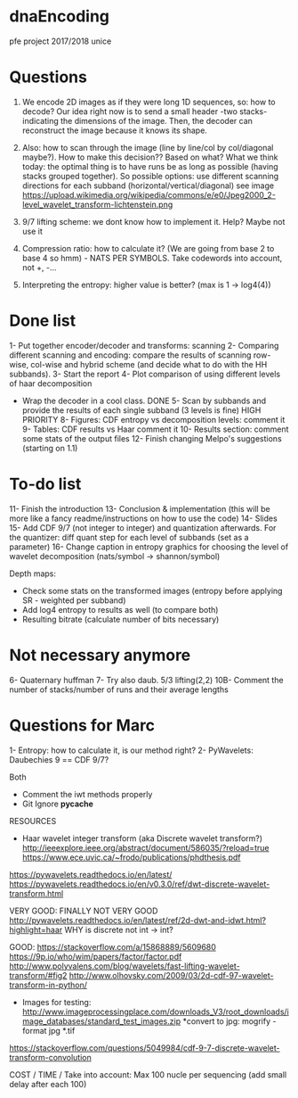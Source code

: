 # dnaEncoding
pfe project 2017/2018 unice

# Questions

1. We encode 2D images as if they were long 1D sequences, so: how to decode? 
Our idea right now is to send a small header -two stacks- indicating the dimensions of the image. Then, the decoder can reconstruct the image because it knows its shape.

2. Also: how to scan through the image (line by line/col by col/diagonal maybe?). How to make this decision?? Based on what?
What we think today: the optimal thing is to have runs be as long as possible (having stacks grouped together). So possible options: use different scanning directions for each subband (horizontal/vertical/diagonal) see image
https://upload.wikimedia.org/wikipedia/commons/e/e0/Jpeg2000_2-level_wavelet_transform-lichtenstein.png

3. 9/7 lifting scheme: we dont know how to implement it. Help? Maybe not use it

4. Compression ratio: how to calculate it? (We are going from base 2 to base 4 so hmm)  - NATS PER SYMBOLS. Take codewords into account, not +, -...

5. Interpreting the entropy: higher value is better? (max is 1 -> log4(4))

# Done list

1- Put together encoder/decoder and transforms: scanning
2- Comparing different scanning and encoding: compare the results of scanning row-wise, col-wise and hybrid scheme (and decide what to do with the HH subbands). 
3- Start the report 
4- Plot comparison of using different levels of haar decomposition
- Wrap the decoder in a cool class. DONE
5- Scan by subbands and provide the results of each single subband (3 levels is fine) HIGH PRIORITY
8- Figures: CDF entropy vs decomposition levels: comment it
9- Tables:  CDF results vs Haar comment it
10- Results section: comment some stats of the output files
12- Finish changing Melpo's suggestions (starting on 1.1)


# To-do list
11- Finish the introduction
13- Conclusion & implementation (this will be more like a fancy readme/instructions on how to use the code)
14- Slides
15- Add CDF 9/7 (not integer to integer) and quantization afterwards. For the quantizer: diff quant step for each level of subbands (set as a parameter)
16- Change caption in entropy graphics for choosing the level of wavelet decomposition (nats/symbol -> shannon/symbol)

Depth maps:
- Check some stats on the transformed images (entropy before applying SR - weighted per subband)
- Add log4 entropy to results as well (to compare both)
- Resulting bitrate (calculate number of bits necessary)

# Not necessary anymore
6- Quaternary huffman
7- Try also daub. 5/3 lifting(2,2)
10B- Comment the number of stacks/number of runs and their average lengths

# Questions for Marc
1- Entropy: how to calculate it, is our method right?
2- PyWavelets: Daubechies 9 == CDF 9/7? 

Both
- Comment the iwt methods properly
- Git Ignore __pycache__

RESOURCES
- Haar wavelet integer transform (aka Discrete wavelet transform?)
http://ieeexplore.ieee.org/abstract/document/586035/?reload=true
https://www.ece.uvic.ca/~frodo/publications/phdthesis.pdf

https://pywavelets.readthedocs.io/en/latest/
https://pywavelets.readthedocs.io/en/v0.3.0/ref/dwt-discrete-wavelet-transform.html

VERY GOOD: FINALLY NOT VERY GOOD
http://pywavelets.readthedocs.io/en/latest/ref/2d-dwt-and-idwt.html?highlight=haar
WHY is discrete not int -> int?

GOOD:
https://stackoverflow.com/a/15868889/5609680
https://9p.io/who/wim/papers/factor/factor.pdf
http://www.polyvalens.com/blog/wavelets/fast-lifting-wavelet-transform/#fig2
http://www.olhovsky.com/2009/03/2d-cdf-97-wavelet-transform-in-python/

- Images for testing:
	http://www.imageprocessingplace.com/downloads_V3/root_downloads/image_databases/standard_test_images.zip
	*convert to jpg: mogrify -format jpg *.tif


https://stackoverflow.com/questions/5049984/cdf-9-7-discrete-wavelet-transform-convolution

COST / TIME / 
Take into account: Max 100 nucle per sequencing (add small delay after each 100)
